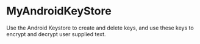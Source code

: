 # MyAndroidKeyStore
 Use the Android Keystore to create and delete keys, and use these keys to encrypt and decrypt user supplied text.
